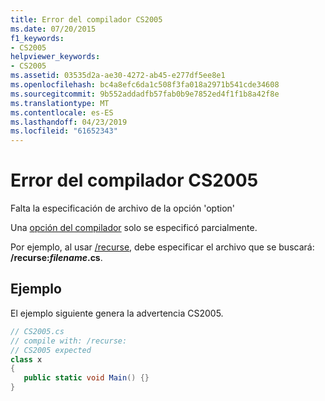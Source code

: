 ```yaml
---
title: Error del compilador CS2005
ms.date: 07/20/2015
f1_keywords:
- CS2005
helpviewer_keywords:
- CS2005
ms.assetid: 03535d2a-ae30-4272-ab45-e277df5ee8e1
ms.openlocfilehash: bc4a8efc6da1c508f3fa018a2971b541cde34608
ms.sourcegitcommit: 9b552addadfb57fab0b9e7852ed4f1f1b8a42f8e
ms.translationtype: MT
ms.contentlocale: es-ES
ms.lasthandoff: 04/23/2019
ms.locfileid: "61652343"
---
```

# <a name="compiler-error-cs2005"></a>Error del compilador CS2005
Falta la especificación de archivo de la opción 'option'  
  
 Una [opción del compilador](../../csharp/language-reference/compiler-options/index.md) solo se especificó parcialmente.  
  
 Por ejemplo, al usar [/recurse](../../csharp/language-reference/compiler-options/recurse-compiler-option.md), debe especificar el archivo que se buscará: **/recurse:***filename***.cs**.  
  
## <a name="example"></a>Ejemplo  
 El ejemplo siguiente genera la advertencia CS2005.  
  
```csharp  
// CS2005.cs  
// compile with: /recurse:  
// CS2005 expected  
class x  
{  
   public static void Main() {}  
}  
```
